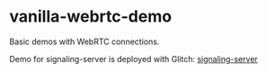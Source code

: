 # vanilla-webrtc-demo

Basic demos with WebRTC connections.

Demo for signaling-server is deployed with Glitch: [signaling-server](https://webrtc-signaling-server-demo.glitch.me/)

